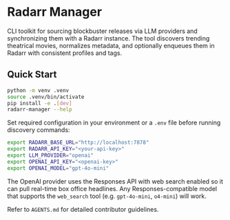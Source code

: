 # Radarr Manager

CLI toolkit for sourcing blockbuster releases via LLM providers and synchronizing them with a Radarr instance. The tool discovers trending theatrical movies, normalizes metadata, and optionally enqueues them in Radarr with consistent profiles and tags.

## Quick Start

```bash
python -m venv .venv
source .venv/bin/activate
pip install -e .[dev]
radarr-manager --help
```

Set required configuration in your environment or a `.env` file before running discovery commands:

```bash
export RADARR_BASE_URL="http://localhost:7878"
export RADARR_API_KEY="<your-api-key>"
export LLM_PROVIDER="openai"
export OPENAI_API_KEY="<openai-key>"
export OPENAI_MODEL="gpt-4o-mini"
```

The OpenAI provider uses the Responses API with web search enabled so it can pull real-time box office headlines. Any Responses-compatible model that supports the `web_search` tool (e.g. `gpt-4o-mini`, `o4-mini`) will work.

Refer to `AGENTS.md` for detailed contributor guidelines.
